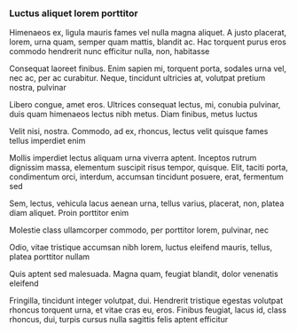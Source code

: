 ### Luctus aliquet lorem porttitor

Himenaeos ex, ligula mauris fames vel nulla magna aliquet. A justo placerat, lorem, urna quam, semper quam mattis, blandit ac. Hac torquent purus eros commodo hendrerit nunc efficitur nulla, non, habitasse

Consequat laoreet finibus. Enim sapien mi, torquent porta, sodales urna vel, nec ac, per ac curabitur. Neque, tincidunt ultricies at, volutpat pretium nostra, pulvinar

Libero congue, amet eros. Ultrices consequat lectus, mi, conubia pulvinar, duis quam himenaeos lectus nibh metus. Diam finibus, metus luctus

Velit nisi, nostra. Commodo, ad ex, rhoncus, lectus velit quisque fames tellus imperdiet enim

Mollis imperdiet lectus aliquam urna viverra aptent. Inceptos rutrum dignissim massa, elementum suscipit risus tempor, quisque. Elit, taciti porta, condimentum orci, interdum, accumsan tincidunt posuere, erat, fermentum sed

Sem, lectus, vehicula lacus aenean urna, tellus varius, placerat, non, platea diam aliquet. Proin porttitor enim

Molestie class ullamcorper commodo, per porttitor lorem, pulvinar, nec

Odio, vitae tristique accumsan nibh lorem, luctus eleifend mauris, tellus, platea porttitor nullam

Quis aptent sed malesuada. Magna quam, feugiat blandit, dolor venenatis eleifend

Fringilla, tincidunt integer volutpat, dui. Hendrerit tristique egestas volutpat rhoncus torquent urna, et vitae cras eu, eros. Finibus feugiat, lacus id, class rhoncus, dui, turpis cursus nulla sagittis felis aptent efficitur


